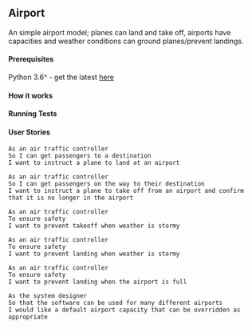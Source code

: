 ## Airport

An simple airport model; planes can land and take off, airports have capacities and weather conditions can ground planes/prevent landings.

#### Prerequisites

Python 3.6^ - get the latest [here](https://www.python.org/downloads/)

#### How it works

#### Running Tests

#### User Stories
```
As an air traffic controller 
So I can get passengers to a destination 
I want to instruct a plane to land at an airport

As an air traffic controller 
So I can get passengers on the way to their destination 
I want to instruct a plane to take off from an airport and confirm that it is no longer in the airport

As an air traffic controller 
To ensure safety 
I want to prevent takeoff when weather is stormy 

As an air traffic controller 
To ensure safety 
I want to prevent landing when weather is stormy 

As an air traffic controller 
To ensure safety 
I want to prevent landing when the airport is full 

As the system designer
So that the software can be used for many different airports
I would like a default airport capacity that can be overridden as appropriate
```